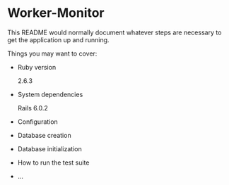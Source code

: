 # Worker-Monitor

This README would normally document whatever steps are necessary to get the
application up and running.

Things you may want to cover:

* Ruby version

  2.6.3

* System dependencies

  Rails 6.0.2
  
* Configuration

* Database creation

* Database initialization

* How to run the test suite


* ...
